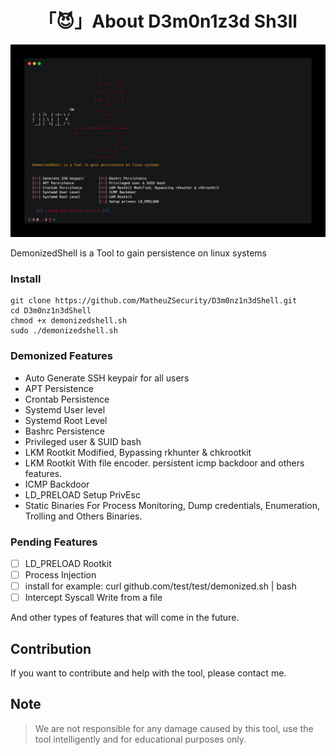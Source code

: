 <h1 align="center">「😈」About D3m0n1z3d Sh3ll</h1>

<p align="center"><img src="banner.png"></p>

DemonizedShell is a Tool to gain persistence on linux systems

### Install

```
git clone https://github.com/MatheuZSecurity/D3m0nz1n3dShell.git
cd D3m0nz1n3dShell
chmod +x demonizedshell.sh
sudo ./demonizedshell.sh
```

### Demonized Features

* Auto Generate SSH keypair for all users
* APT Persistence 
* Crontab Persistence
* Systemd User level
* Systemd Root Level
* Bashrc Persistence
* Privileged user & SUID bash
* LKM Rootkit Modified, Bypassing rkhunter & chkrootkit
* LKM Rootkit With file encoder. persistent icmp backdoor and others features.
* ICMP Backdoor 
* LD_PRELOAD Setup PrivEsc
* Static Binaries For Process Monitoring, Dump credentials, Enumeration, Trolling and Others Binaries.

### Pending Features

* [ ] LD_PRELOAD Rootkit
* [ ] Process Injection
* [ ] install for example: curl github.com/test/test/demonized.sh | bash
* [ ] Intercept Syscall Write from a file

And other types of features that will come in the future.

## Contribution

If you want to contribute and help with the tool, please contact me.

## Note

> We are not responsible for any damage caused by this tool, use the tool intelligently and for educational purposes only.
